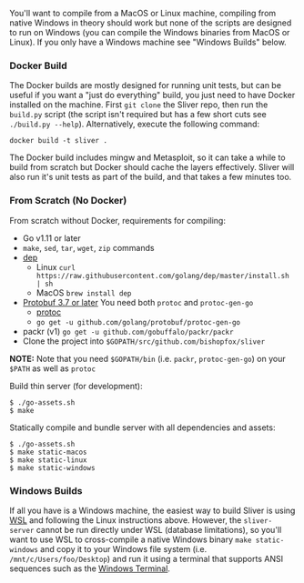 You'll want to compile from a MacOS or Linux machine, compiling from native Windows in theory should work but none of the scripts are designed to run on Windows (you can compile the Windows binaries from MacOS or Linux). If you only have a Windows machine see "Windows Builds" below.


### Docker Build
The Docker builds are mostly designed for running unit tests, but can be useful if you want a "just do everything" build, you just need to have Docker installed on the machine. First `git clone` the Sliver repo, then run the `build.py` script (the script isn't required but has a few short cuts see `./build.py --help`). Alternatively, execute the following command: 

```
docker build -t sliver .
```

The Docker build includes mingw and Metasploit, so it can take a while to build from scratch but Docker should cache the layers effectively. Sliver will also run it's unit tests as part of the build, and that takes a few minutes too.

### From Scratch (No Docker)
From scratch without Docker, requirements for compiling:

* Go v1.11 or later
* `make`, `sed`, `tar`, `wget`, `zip` commands
* [dep](https://golang.github.io/dep/) 
  * Linux `curl https://raw.githubusercontent.com/golang/dep/master/install.sh | sh`
  * MacOS `brew install dep`
* [Protobuf 3.7 or later](https://github.com/golang/protobuf) You need both `protoc` and `protoc-gen-go`
  * [protoc](https://github.com/protocolbuffers/protobuf/releases)
  * `go get -u github.com/golang/protobuf/protoc-gen-go`
* packr (v1) `go get -u github.com/gobuffalo/packr/packr`
* Clone the project into `$GOPATH/src/github.com/bishopfox/sliver`

__NOTE:__ Note that you need `$GOPATH/bin` (i.e. `packr`, `protoc-gen-go`) on your `$PATH` as well as `protoc`

Build thin server (for development):

```
$ ./go-assets.sh
$ make
```

Statically compile and bundle server with all dependencies and assets:

```
$ ./go-assets.sh
$ make static-macos
$ make static-linux
$ make static-windows
```

### Windows Builds

If all you have is a Windows machine, the easiest way to build Sliver is using [WSL](https://docs.microsoft.com/en-us/windows/wsl/install-win10) and following the Linux instructions above. However, the `sliver-server` cannot be run directly under WSL (database limitations), so you'll want to use WSL to cross-compile a native Windows binary `make static-windows` and copy it to your Windows file system (i.e. `/mnt/c/Users/foo/Desktop`) and run it using a terminal that supports ANSI sequences such as the [Windows Terminal](https://github.com/microsoft/terminal).